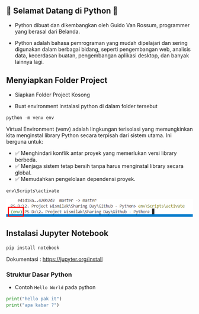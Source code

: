 ## 👋 Selamat Datang di Python 👋
- Python dibuat dan dikembangkan oleh Guido Van Rossum, programmer yang berasal dari Belanda.

- Python adalah bahasa pemrograman yang mudah dipelajari dan sering digunakan dalam berbagai bidang, seperti pengembangan web, analisis data, kecerdasan buatan, pengembangan aplikasi desktop, dan banyak lainnya lagi.

## Menyiapkan Folder Project
- Siapkan Folder Project Kosong

- Buat environment instalasi python di dalam folder tersebut

```python
python -m venv env
```

Virtual Environment (venv) adalah lingkungan terisolasi yang memungkinkan kita menginstal library Python secara terpisah dari sistem utama. Ini berguna untuk:
- ✅ Menghindari konflik antar proyek yang memerlukan versi library berbeda.
- ✅ Menjaga sistem tetap bersih tanpa harus menginstal library secara global.
- ✅ Memudahkan pengelolaan dependensi proyek.

```python
env\Scripts\activate
```

![alt text](image-1.png)

## Instalasi Jupyter Notebook

```python
pip install notebook
```

Dokumentasi : https://jupyter.org/install

<!-- <img src="image.png" width="300"> -->

### Struktur Dasar Python

- Contoh `Hello World` pada python

```python
print("hello pak it")
print("apa kabar ?")
```

###